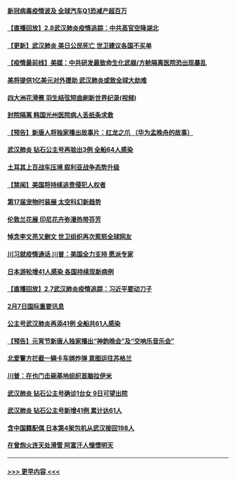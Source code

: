 #### [新冠病毒疫情波及 全球汽车Q1恐减产超百万](../pages/prog202/a102772695.md?t=02090302) 
#### [【直播回放】2.8武汉肺炎疫情追踪：中共高官空降湖北](../pages/prog202/a102772618.md?t=02090302) 
#### [【更新】武汉肺炎 美日公民死亡 世卫建议各国不买单](../pages/prog202/a102770740.md?t=02090302) 
#### [【疫情最前线】美媒：中共研发最致命生化武器/方舱隔离医院恐出现暴乱](../pages/prog202/a102772439.md?t=02090302) 
#### [美将提供1亿美元对外援助 武汉肺炎或致全球大劫难](../pages/prog202/a102772361.md?t=02090302) 
#### [四大洲花滑赛 羽生结弦短曲刷新世界纪录(视频)](../pages/prog202/a102772341.md?t=02090302) 
#### [封院隔离 韩国光州医院病人丢纸条求救](../pages/prog202/a102772282.md?t=02090302) 
#### [【预告】新唐人将独家播出故事片：红龙之爪 （华为孟晚舟的故事）](../pages/prog202/a102767728.md?t=02090302) 
#### [武汉肺炎 钻石公主号再验出3例 全船64人感染](../pages/prog202/a102771726.md?t=02090302) 
#### [土耳其上百战车压境 叙利亚战争态势升级](../pages/prog202/a102772132.md?t=02090302) 
#### [【禁闻】美国将持续追责侵犯人权者](../pages/prog202/a102772042.md?t=02090302) 
#### [第17届宠物时装展 太空科幻新趋势](../pages/prog202/a102772033.md?t=02090302) 
#### [伦敦兰花展 印尼花卉弥漫热带芬芳](../pages/prog202/a102772026.md?t=02090302) 
#### [悼念李文亮又删文 世卫组织再次惹怒全球网友](../pages/prog202/a102771968.md?t=02090302) 
#### [川习就疫情通话 川普：美国全力支持 愿派专家](../pages/prog202/a102771930.md?t=02090302) 
#### [日本游轮增41人感染 各国持续现新病例](../pages/prog202/a102771912.md?t=02090302) 
#### [【直播回放】2.7武汉肺炎疫情追踪：习近平要动刀子](../pages/prog202/a102771649.md?t=02090302) 
#### [2月7日国际重要讯息](../pages/prog202/a102771747.md?t=02090302) 
#### [公主号武汉肺炎再添41例 全船共61人感染](../pages/prog202/a102771703.md?t=02090302) 
#### [【预告】元宵节新唐人独家播出“神韵晚会”及“交响乐音乐会”](../pages/prog202/a102767674.md?t=02090302) 
#### [北爱警方拦截一辆卡车绑炸弹 意图运往苏格兰](../pages/prog202/a102771609.md?t=02090302) 
#### [川普：在也门击毙基地组织首脑拉伊米](../pages/prog202/a102771528.md?t=02090302) 
#### [武汉肺炎 钻石公主号确诊1台女 9日可望出院](../pages/prog202/a102771518.md?t=02090302) 
#### [武汉肺炎 钻石公主号新增41例 累计达61人](../pages/prog202/a102771486.md?t=02090302) 
#### [含中国籍配偶 日本第4架包机从武汉接回198人](../pages/prog202/a102771472.md?t=02090302) 
#### [在曾炮火连天处滑雪 阿富汗人憧憬明天](../pages/prog202/a102771290.md?t=02090302) 

----
#### [ >>> 更早内容 <<< ](../indexes/prog202-earlier.md)
